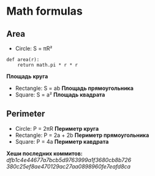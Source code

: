 # Math formulas
## Area
- Circle: S = πR²
```
def area(r):
    return math.pi * r * r
```
**Площадь круга**
- Rectangle: S = ab
**Площадь прямоугольника**
- Square: S = a²
**Площадь квадрата**

## Perimeter
- Circle: P = 2πR
**Периметр круга**
- Rectangle: P = 2a + 2b
**Периметр прямоугольника**
- Square: P = 4a
**Периметр кавдрата**

**Хеши последних коммитов:**
_dfb1c4e44677a7bcb5d9763999a1f3680cb8b726_
_380c25ef8ae470129ac27aa0898960fe7eafd8ca_

